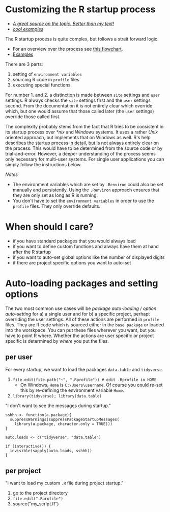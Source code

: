 # Customizing the R startup process

* [*A great source on the topic. Better than my text!*](https://csgillespie.github.io/efficientR/3-3-r-startup.html)
* [*cool examples*](http://www.onthelambda.com/2014/09/17/fun-with-rprofile-and-customizing-r-startup/)

The R startup process is quite complex, but follows a strait forward logic. 
* For an overview over the process see [this flowchart](flowchart.pdf).
* [Examples](#examples)

There are 3 parts:

1. setting of ```environment variables```
1. sourcing R code in ```profile``` files
1. executing special functions

For number 1. and 2. a distinction is made between ```site``` settings and ```user``` settings. R always checks the ```site``` settings first and the ```user``` settings second. From the documentation it is not entirely clear which override which, but one would assume that those called later (the ```user``` settings) override those called first.

The complexity probably stems from the fact that R tries to be consistent in its startup process over *\*nix* and *Windows* systems. It uses a rather *Unix* oriented approach, but implements that on Windows as well. R's help describes the startup process [in detail](https://stat.ethz.ch/R-manual/R-devel/library/base/html/Startup.html), but is not always entirely clear on the process. This would have to be determined from the source code or by trial-and-error. However, a deeper understanding of the process seems only necessary for multi-user systems. For single user applications you can simply follow the instructions below.

*Notes*

* The environment variables which are set by ```.Renviron``` could also be set manually and persistently. Using the ```.Renviron``` approach ensures that they are only set as long as R is running.
* You don't have to set the ```environment variables``` in order to use the ```profile``` files. They only override defaults.

# When should I care?

* if you have standard packages that you would always load
* if you want to define custom functions and always have them at hand after the R startup
* if you want to auto-set global options like the number of displayed digits
* if there are project specific options you want to auto-set

# Auto-loading packages and setting options

The two most common use cases will be *package auto-loading* / *option auto-setting* for a) a single user and for b) a specific project, perhapt overriding the user settings. All of these actions are performed in ```profile``` files. They are R code which is sourced either in the ```base package``` or loaded into the worskpace. You can put these files wherever you want, but you have to point R where. Whether the actions are user specific or project specific is determined by *where* you put the files.

## per user<a name="examples"></a>

For every startup, we want to load the packages ```data.table``` and ```tidyverse```.

1. ```file.edit(file.path("~", ".Rprofile")) # edit .Rprofile in HOME```
    * On Windows, ```Home``` is ```C:\Users\username```. Of course you could re-set this by re-defining the environment variable ```Home```.
1. ```library(tidyverse); library(data.table)```

"I don't want to see the messages during startup."

    sshhh <- function(a.package){
      suppressWarnings(suppressPackageStartupMessages(
        library(a.package, character.only = TRUE)))
    }

    auto.loads <- c("tidyverse", "data.table")
    
    if (interactive()) {
      invisible(sapply(auto.loads, sshhh))
    }


## per project

"I want to load my custom ```.R``` file during project startup."

1. go to the project directory
1. ```file.edit(".Rprofile")```
1. source("my_script.R")
